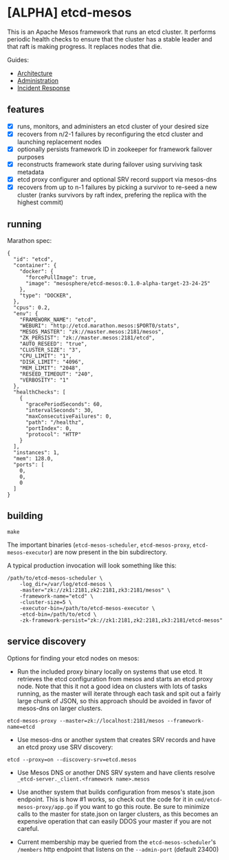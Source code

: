 # [ALPHA] etcd-mesos
This is an Apache Mesos framework that runs an etcd cluster.  It performs periodic health checks to ensure that the cluster has a stable leader and that raft is making progress.  It replaces nodes that die.

Guides:
* [Architecture](docs/architecture.md)
* [Administration](docs/administration.md)
* [Incident Response](docs/response.md)

## features

- [x] runs, monitors, and administers an etcd cluster of your desired size
- [x] recovers from n/2-1 failures by reconfiguring the etcd cluster and launching replacement nodes
- [x] optionally persists framework ID in zookeeper for framework failover purposes
- [x] reconstructs framework state during failover using surviving task metadata
- [x] etcd proxy configurer and optional SRV record support via mesos-dns
- [x] recovers from up to n-1 failures by picking a survivor to re-seed a new cluster (ranks survivors by raft index, prefering the replica with the highest commit)

## running

Marathon spec:
```
{
  "id": "etcd",
  "container": {
    "docker": {
      "forcePullImage": true,
      "image": "mesosphere/etcd-mesos:0.1.0-alpha-target-23-24-25"
    },
    "type": "DOCKER",
  },
  "cpus": 0.2,
  "env": {
    "FRAMEWORK_NAME": "etcd",
    "WEBURI": "http://etcd.marathon.mesos:$PORT0/stats",
    "MESOS_MASTER": "zk://master.mesos:2181/mesos",
    "ZK_PERSIST": "zk://master.mesos:2181/etcd",
    "AUTO_RESEED": "true",
    "CLUSTER_SIZE": "3",
    "CPU_LIMIT": "1",
    "DISK_LIMIT": "4096",
    "MEM_LIMIT": "2048",
    "RESEED_TIMEOUT": "240",
    "VERBOSITY": "1"
  },
  "healthChecks": [
    {
      "gracePeriodSeconds": 60,
      "intervalSeconds": 30,
      "maxConsecutiveFailures": 0,
      "path": "/healthz",
      "portIndex": 0,
      "protocol": "HTTP"
    }
  ],
  "instances": 1,
  "mem": 128.0,
  "ports": [
    0,
    0,
    0
  ]
}
```

## building

```
make
```

The important binaries (`etcd-mesos-scheduler`, `etcd-mesos-proxy`, `etcd-mesos-executor`) are now present in the bin subdirectory.

A typical production invocation will look something like this:
```
/path/to/etcd-mesos-scheduler \
    -log_dir=/var/log/etcd-mesos \
    -master="zk://zk1:2181,zk2:2181,zk3:2181/mesos" \
    -framework-name="etcd" \
    -cluster-size=5 \
    -executor-bin=/path/to/etcd-mesos-executor \
    -etcd-bin=/path/to/etcd \
    -zk-framework-persist="zk://zk1:2181,zk2:2181,zk3:2181/etcd-mesos"
```

## service discovery
Options for finding your etcd nodes on mesos:

* Run the included proxy binary locally on systems that use etcd.  It retrieves the etcd configuration from mesos and starts an etcd proxy node.  Note that this it not a good idea on clusters with lots of tasks running, as the master will iterate through each task and spit out a fairly large chunk of JSON, so this approach should be avoided in favor of mesos-dns on larger clusters.
```
etcd-mesos-proxy --master=zk://localhost:2181/mesos --framework-name=etcd
```

* Use mesos-dns or another system that creates SRV records and have an etcd proxy use SRV discovery:
```
etcd --proxy=on --discovery-srv=etcd.mesos
```

* Use Mesos DNS or another DNS SRV system and have clients resolve `_etcd-server._client.<framework name>.mesos`

* Use another system that builds configuration from mesos's state.json endpoint.  This is how #1 works, so check out the code for it in `cmd/etcd-mesos-proxy/app.go` if you want to go this route.  Be sure to minimize calls to the master for state.json on larger clusters, as this becomes an expensive operation that can easily DDOS your master if you are not careful.
* Current membership may be queried from the `etcd-mesos-scheduler`'s `/members` http endpoint that listens on the `--admin-port` (default 23400)
